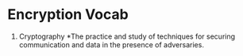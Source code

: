 # Encryption Vocab
  
  
  1.  Cryptography
    *The practice and study of techniques for securing communication and data in the presence of adversaries.
    
